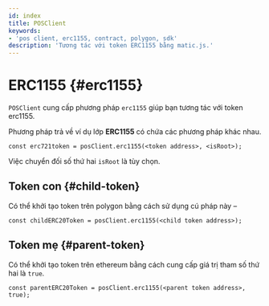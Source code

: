 ```yaml
---
id: index
title: POSClient
keywords:
- 'pos client, erc1155, contract, polygon, sdk'
description: 'Tương tác với token ERC1155 bằng matic.js.'
---
```


# ERC1155 {#erc1155}

`POSClient` cung cấp phương pháp `erc1155` giúp bạn tương tác với token erc1155.

Phương pháp trả về ví dụ lớp **ERC1155** có chứa các phương pháp khác nhau.

```
const erc721token = posClient.erc1155(<token address>, <isRoot>);
```

Việc chuyển đối số thứ hai `isRoot` là tùy chọn.

## Token con {#child-token}

Có thể khởi tạo token trên polygon bằng cách sử dụng cú pháp này –

```
const childERC20Token = posClient.erc1155(<child token address>);
```

## Token mẹ {#parent-token}

Có thể khởi tạo token trên ethereum bằng cách cung cấp giá trị tham số thứ hai là `true`.

```
const parentERC20Token = posClient.erc1155(<parent token address>, true);
```
